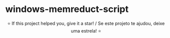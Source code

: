 # windows-memreduct-script


<div align="center">
⭐ If this project helped you, give it a star! / Se este projeto te ajudou, deixe uma estrela! ⭐

</div>